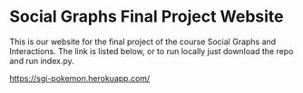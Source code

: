 # Social Graphs Final Project Website

This is our website for the final project of the course Social Graphs and Interactions. The link is listed below, or to run locally just download the repo and run index.py.

https://sgi-pokemon.herokuapp.com/
